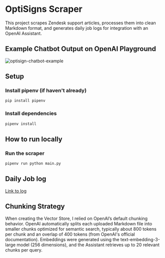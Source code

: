 # OptiSigns Scraper

This project scrapes Zendesk support articles, processes them into clean Markdown format, and generates daily job logs for integration with an OpenAI Assistant.

## Example Chatbot Output on OpenAI Playground
![optisign-chatbot-example](https://github.com/user-attachments/assets/262c0fbc-1763-42ef-83df-23e5102ada36)

## Setup

### Install pipenv (if haven't already)
```bash
pip install pipenv
```

### Install dependencies
```bash
pipenv install
```

## How to run locally

### Run the scraper
```bash
pipenv run python main.py
```

## Daily Job log
[Link to log](https://raw.githubusercontent.com/mensunw/OptiSigns-ChatBot/main/artifacts/log.txt)

## Chunking Strategy 
When creating the Vector Store, I relied on OpenAI’s default chunking behavior. OpenAI automatically splits each uploaded Markdown file into smaller chunks optimized for semantic search, typically about 800 tokens per chunk and an overlap of 400 tokens (from OpenAI's official documentation). Embeddings were generated using the text-embedding-3-large model (256 dimensions), and the Assistant retrieves up to 20 relevant chunks per query.
